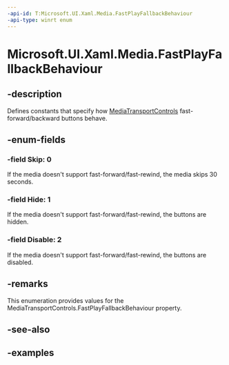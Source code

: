 ```yaml
---
-api-id: T:Microsoft.UI.Xaml.Media.FastPlayFallbackBehaviour
-api-type: winrt enum
---
```


# Microsoft.UI.Xaml.Media.FastPlayFallbackBehaviour

<!--
public enum FastPlayFallbackBehaviour
-->


## -description

Defines constants that specify how [MediaTransportControls](../microsoft.ui.xaml.controls/mediatransportcontrols.md) fast-forward/backward buttons behave.

## -enum-fields

### -field Skip: 0

If the media doesn't support fast-forward/fast-rewind, the media skips 30 seconds.

### -field Hide: 1

If the media doesn't support fast-forward/fast-rewind, the buttons are hidden.

### -field Disable: 2

If the media doesn't support fast-forward/fast-rewind, the buttons are disabled.

## -remarks

This enumeration provides values for the MediaTransportControls.FastPlayFallbackBehaviour property.

## -see-also

## -examples


